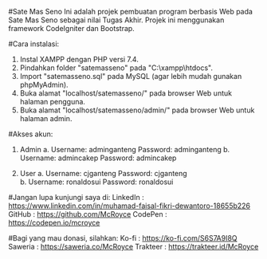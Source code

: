 #Sate Mas Seno
Ini adalah projek pembuatan program berbasis Web pada Sate Mas Seno sebagai nilai Tugas Akhir.
Projek ini menggunakan framework CodeIgniter dan Bootstrap.

#Cara instalasi:
1. Instal XAMPP dengan PHP versi 7.4.
2. Pindahkan folder "satemasseno" pada "C:\xampp\htdocs\".
3. Import "satemasseno.sql" pada MySQL (agar lebih mudah gunakan phpMyAdmin).
4. Buka alamat "localhost/satemasseno/" pada browser Web untuk halaman pengguna.
5. Buka alamat "localhost/satemasseno/admin/" pada browser Web untuk halaman admin.

#Akses akun:
1. Admin
   a. Username: adminganteng
      Password: adminganteng
   b. Username: admincakep
      Password: admincakep
   
2. User
   a. Username: cjganteng
      Password: cjganteng  
   b. Username: ronaldosui
      Password: ronaldosui

#Jangan lupa kunjungi saya di:
LinkedIn : https://www.linkedin.com/in/muhamad-faisal-fikri-dewantoro-18655b226
GitHub   : https://github.com/McRoyce
CodePen  : https://codepen.io/mcroyce

#Bagi yang mau donasi, silahkan:
Ko-fi    : https://ko-fi.com/S6S7A9I8Q
Saweria  : https://saweria.co/McRoyce
Trakteer : https://trakteer.id/McRoyce
